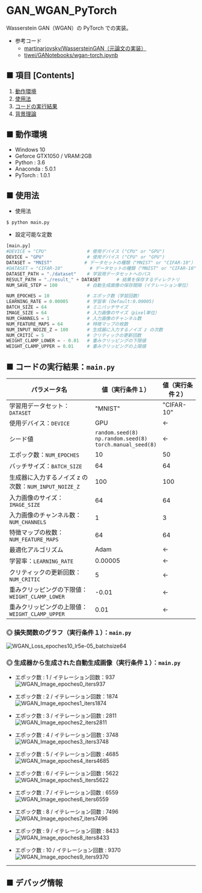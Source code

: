 # GAN_WGAN_PyTorch
Wasserstein GAN（WGAN）の PyTorch での実装。

- 参考コード
    - [martinarjovsky/WassersteinGAN（元論文の実装）](https://github.com/martinarjovsky/WassersteinGAN)
    - [tjwei/GANotebooks/wgan-torch.ipynb](https://github.com/tjwei/GANotebooks/blob/master/wgan-torch.ipynb)


## ■ 項目 [Contents]
1. [動作環境](#動作環境)
1. [使用法](#使用法)
1. [コードの実行結果](#コードの実行結果)
1. [背景理論](https://github.com/Yagami360/My_NoteBook/blob/master/%E6%83%85%E5%A0%B1%E5%B7%A5%E5%AD%A6/%E6%83%85%E5%A0%B1%E5%B7%A5%E5%AD%A6_%E6%A9%9F%E6%A2%B0%E5%AD%A6%E7%BF%92_%E7%94%9F%E6%88%90%E3%83%A2%E3%83%87%E3%83%AB.md#WGAN)

## ■ 動作環境

- Windows 10
- Geforce GTX1050 / VRAM:2GB
- Python : 3.6
- Anaconda : 5.0.1
- PyTorch : 1.0.1

## ■ 使用法

- 使用法
```
$ python main.py
```

- 設定可能な定数

```python
[main.py]
#DEVICE = "CPU"               # 使用デバイス ("CPU" or "GPU")
DEVICE = "GPU"                # 使用デバイス ("CPU" or "GPU")
DATASET = "MNIST"            # データセットの種類（"MNIST" or "CIFAR-10"）
#DATASET = "CIFAR-10"          # データセットの種類（"MNIST" or "CIFAR-10"）
DATASET_PATH = "./dataset"    # 学習用データセットへのパス
RESULT_PATH = "./result_" + DATASET      # 結果を保存するディレクトリ
NUM_SAVE_STEP = 100           # 自動生成画像の保存間隔（イテレーション単位）

NUM_EPOCHES = 10              # エポック数（学習回数）
LEARNING_RATE = 0.00005       # 学習率 (Default:0.00005)
BATCH_SIZE = 64               # ミニバッチサイズ
IMAGE_SIZE = 64               # 入力画像のサイズ（pixel単位）
NUM_CHANNELS = 1              # 入力画像のチャンネル数
NUM_FEATURE_MAPS = 64         # 特徴マップの枚数
NUM_INPUT_NOIZE_Z = 100       # 生成器に入力するノイズ z の次数
NUM_CRITIC = 5                # クリティックの更新回数
WEIGHT_CLAMP_LOWER = - 0.01   # 重みクリッピングの下限値
WEIGHT_CLAMP_UPPER = 0.01     # 重みクリッピングの上限値
```

<!--
```python
[main_mnist.py]
#DEVICE = "CPU"               # 使用デバイス ("CPU" or "GPU")
DEVICE = "GPU"                # 使用デバイス ("CPU" or "GPU")
DATASET_PATH = "./dataset"    # 学習用データセットへのパス
NUM_SAVE_STEP = 1             # 自動生成画像の保存間隔（エポック単位）

NUM_EPOCHES = 10              # エポック数（学習回数）
LEARNING_RATE = 0.0002        # 学習率 (Default:0.00005)
BATCH_SIZE = 64               # ミニバッチサイズ
NUM_FEATURE_MAPS = 64         # 特徴マップの枚数
NUM_INPUT_NOIZE_Z = 62        # 生成器に入力するノイズ z の次数
NUM_CRITIC = 5                # クリティックの更新回数
WEIGHT_CLAMP_LOWER = - 0.01   # 重みクリッピングの下限値
WEIGHT_CLAMP_UPPER = 0.01     # 重みクリッピングの上限値
```
-->

<a id="コードの実行結果"></a>

## ■ コードの実行結果：`main.py`

|パラメータ名|値（実行条件１）|値（実行条件２）|
|---|---|---|
|学習用データセット：`DATASET`|"MNIST"|"CIFAR-10"|
|使用デバイス：`DEVICE`|GPU|←|
|シード値|`random.seed(8)`<br>`np.random.seed(8)`<br>`torch.manual_seed(8)`|←|
|エポック数：`NUM_EPOCHES`|10|50|
|バッチサイズ：`BATCH_SIZE`|64|64|
|生成器に入力するノイズ z の次数：`NUM_INPUT_NOIZE_Z`|100|100|
|入力画像のサイズ：`IMAGE_SIZE`|64|64|
|入力画像のチャンネル数：`NUM_CHANNELS`|1|3|
|特徴マップの枚数：`NUM_FEATURE_MAPS`|64|64|
|最適化アルゴリズム|Adam|←|
|学習率：`LEARNING_RATE`|0.00005|←|
|クリティックの更新回数：`NUM_CRITIC`|5|←|
|重みクリッピングの下限値：`WEIGHT_CLAMP_LOWER`|-0.01|←|
|重みクリッピングの上限値：`WEIGHT_CLAMP_UPPER`|0.01|←|


### ◎ 損失関数のグラフ（実行条件１）：`main.py`
![WGAN_Loss_epoches10_lr5e-05_batchsize64](https://user-images.githubusercontent.com/25688193/56844723-05c8db80-68f0-11e9-8fd3-9f4692c4e27c.png)<br>

<!--
> DCGAN よりは安定しているが、乱高下があり、論文中のグラフと異なる？
-->

### ◎ 生成器から生成された自動生成画像（実行条件１）：`main.py`

- エポック数 : 1 / イテレーション回数：937<br>
![WGAN_Image_epoches0_iters937](https://user-images.githubusercontent.com/25688193/56844476-9e109180-68eb-11e9-91d9-469c63d82825.png)<br>

- エポック数 : 2 / イテレーション回数：1874<br>
![WGAN_Image_epoches1_iters1874](https://user-images.githubusercontent.com/25688193/56844477-9e109180-68eb-11e9-8503-01f70a512847.png)<br>

- エポック数 : 3 / イテレーション回数 : 2811<br>
![WGAN_Image_epoches2_iters2811](https://user-images.githubusercontent.com/25688193/56844478-9ea92800-68eb-11e9-97c6-3e3242a10202.png)<br>

- エポック数 : 4 / イテレーション回数 : 3748<br>
![WGAN_Image_epoches3_iters3748](https://user-images.githubusercontent.com/25688193/56844473-9d77fb00-68eb-11e9-83f4-ea6681ca6ce1.png)<br>

- エポック数 : 5 / イテレーション回数 : 4685<br>
![WGAN_Image_epoches4_iters4685](https://user-images.githubusercontent.com/25688193/56844474-9d77fb00-68eb-11e9-91d0-f8c19699e22e.png)<br>

- エポック数 : 6 / イテレーション回数 : 5622<br>
![WGAN_Image_epoches5_iters5622](https://user-images.githubusercontent.com/25688193/56844475-9e109180-68eb-11e9-970a-dbc9a4f1e29f.png)<br>

- エポック数 : 7 / イテレーション回数 : 6559<br>
![WGAN_Image_epoches6_iters6559](https://user-images.githubusercontent.com/25688193/56844499-fa73b100-68eb-11e9-82ee-bd3512fd13b2.png)<br>

- エポック数 : 8 / イテレーション回数 : 7496<br>
![WGAN_Image_epoches7_iters7496](https://user-images.githubusercontent.com/25688193/56844598-c8634e80-68ed-11e9-93e9-2401d2909c6f.png)<br>

- エポック数 : 9 / イテレーション回数 : 8433<br>
![WGAN_Image_epoches8_iters8433](https://user-images.githubusercontent.com/25688193/56844599-c8634e80-68ed-11e9-9bd8-0718ee102c0d.png)<br>

- エポック数 : 10 / イテレーション回数 : 9370<br>
![WGAN_Image_epoches9_iters9370](https://user-images.githubusercontent.com/25688193/56844720-f3e73880-68ef-11e9-9c0f-fe86df550736.png)<br>

---

<!--
## ■ コードの実行結果：`main_mnist.py`

|パラメータ名|値（実行条件１）|
|---|---|
|使用デバイス：`DEVICE`|GPU|
|シード値|`random.seed(8)`<br>`np.random.seed(8)`<br>`torch.manual_seed(8)`|
|エポック数：`NUM_EPOCHES`|10|
|バッチサイズ：`BATCH_SIZE`|128|
|最適化アルゴリズム|Adam|
|学習率：`LEARNING_RATE`|0.0002|
|減衰率 beta1|0.5|
|生成器に入力するノイズ z の次数：`NUM_INPUT_NOIZE_Z`|62|
|特徴マップの枚数：`NUM_FEATURE_MAPS`|64|
|クリティックの更新回数：`NUM_CRITIC`|5|←|
|重みクリッピングの下限値：`WEIGHT_CLAMP_LOWER`|-0.01|←|
|重みクリッピングの上限値：`WEIGHT_CLAMP_UPPER`|0.01|←|

### ◎ 損失関数のグラフ（実行条件１）：`main_mnist.py`
![WGANforMNIST_Loss_epoches10_lr0 0002_batchsize64](https://user-images.githubusercontent.com/25688193/56844042-1031a800-68e5-11e9-833d-7307db54b21f.png)<br>

### ◎ 生成器から生成された自動生成画像（実行条件１）：`main_mnist.py`

- エポック数 : 1 / イテレーション回数：937<br>
![WGANforMNIST_Image_epoches0_iters937](https://user-images.githubusercontent.com/25688193/56844069-5555da00-68e5-11e9-8290-055a686cbbed.png)<br>

- エポック数 : 2 / イテレーション回数：1874<br>
![WGANforMNIST_Image_epoches1_iters1874](https://user-images.githubusercontent.com/25688193/56844070-5555da00-68e5-11e9-9ffe-cc4bf0047515.png)<br>

- エポック数 : 3 / イテレーション回数 : 2811<br>
![WGANforMNIST_Image_epoches2_iters2811](https://user-images.githubusercontent.com/25688193/56844060-538c1680-68e5-11e9-8cb3-971d000ac756.png)<br>

- エポック数 : 4 / イテレーション回数 : 3748<br>
![WGANforMNIST_Image_epoches3_iters3748](https://user-images.githubusercontent.com/25688193/56844061-5424ad00-68e5-11e9-84f5-f2b6613e7c35.png)<br>

- エポック数 : 5 / イテレーション回数 : 4685<br>
![WGANforMNIST_Image_epoches4_iters4685](https://user-images.githubusercontent.com/25688193/56844062-5424ad00-68e5-11e9-81c5-5501fae3a420.png)<br>

- エポック数 : 6 / イテレーション回数 : 5622<br>
![WGANforMNIST_Image_epoches5_iters5622](https://user-images.githubusercontent.com/25688193/56844063-5424ad00-68e5-11e9-8c4d-2626bb333c19.png)<br>

- エポック数 : 7 / イテレーション回数 : 6559<br>
![WGANforMNIST_Image_epoches6_iters6559](https://user-images.githubusercontent.com/25688193/56844064-54bd4380-68e5-11e9-835d-30efaaaeba2d.png)<br>

- エポック数 : 8 / イテレーション回数 : 7496<br>
![WGANforMNIST_Image_epoches7_iters7496](https://user-images.githubusercontent.com/25688193/56844065-54bd4380-68e5-11e9-80bd-704e936be65f.png)<br>

- エポック数 : 9 / イテレーション回数 : 8433<br>
![WGANforMNIST_Image_epoches8_iters8433](https://user-images.githubusercontent.com/25688193/56844066-54bd4380-68e5-11e9-8949-c0dc73bd2a7f.png)<br>

- エポック数 : 10 / イテレーション回数 : 9370<br>
![WGANforMNIST_Image_epoches9_iters9370](https://user-images.githubusercontent.com/25688193/56844067-5555da00-68e5-11e9-9bd9-d010db367729.png)<br>
-->


## ■ デバッグ情報
